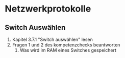 # Netzwerkprotokolle

## Switch Auswählen

1. Kapitel 3.7.1 "Switch auswählen" lesen
2. Fragen 1 und 2 des kompetenzchecks beantworten
   1. Was wird im RAM eines Switches gespeichert
    
 
